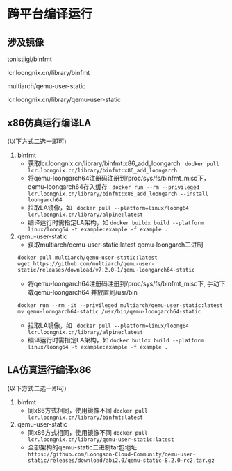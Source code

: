 # 跨平台编译运行

## 涉及镜像
tonistiigi/binfmt

lcr.loongnix.cn/library/binfmt

multiarch/qemu-user-static

lcr.loongnix.cn/library/qemu-user-static

## x86仿真运行编译LA
(以下方式二选一即可)
1. binfmt
    - 获取lcr.loongnix.cn/library/binfmt:x86_add_loongarch
    ``` docker pull lcr.loongnix.cn/library/binfmt:x86_add_loongarch```
    - 将qemu-loongarch64注册码注册到/proc/sys/fs/binfmt_misc下，qemu-loongarch64存入缓存
    ``` docker run --rm --privileged lcr.loongnix.cn/library/binfmt:x86_add_loongarch --install loongarch64```
    - 拉取LA镜像，如
    ``` docker pull --platform=linux/loong64 lcr.loongnix.cn/library/alpine:latest```
    - 编译运行时需指定LA架构，如
    ``` docker buildx build --platform linux/loong64 -t example:example -f example . ```
2. qemu-user-static
    - 获取multiarch/qemu-user-static:latest qemu-loongarch二进制
    ```
    docker pull multiarch/qemu-user-static:latest
    wget https://github.com/multiarch/qemu-user-static/releases/download/v7.2.0-1/qemu-loongarch64-static
    ```
    - 将qemu-loongarch64注册码注册到/proc/sys/fs/binfmt_misc下, 手动下载qemu-loongarch64 并放置到/usr/bin
    ```
    docker run --rm -it --privileged multiarch/qemu-user-static:latest
    mv qemu-loongarch64-static /usr/bin/qemu-loongarch64-static
    ```
    - 拉取LA镜像，如
    ``` docker pull --platform=linux/loong64 lcr.loongnix.cn/library/alpine:latest```
    - 编译运行时需指定LA架构，如
    ``` docker buildx build --platform linux/loong64 -t example:example -f example . ```

## LA仿真运行编译x86
(以下方式二选一即可)
1. binfmt
    - 同x86方式相同，使用镜像不同
    ``` docker pull lcr.loongnix.cn/library/binfmt:latest ```
2. qemu-user-static
    - 同x86方式相同，使用镜像不同
    ``` docker pull lcr.loongnix.cn/library/qemu-user-static:latest ```
    - 全部架构的qemu-static二进制tar包地址
    ``` https://github.com/Loongson-Cloud-Community/qemu-user-static/releases/download/abi2.0/qemu-static-8.2.0-rc2.tar.gz```